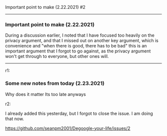 Important point to make (2.22.2021) #2 


***

### Important point to make (2.22.2021)

During a discussion earlier, I noted that I have focused too heavily on the privacy argument, and that I missed out on another key argument, which is convenience and "when there is good, there has to be bad" this is an important argument that I forgot to go against, as the privacy argument won't get through to everyone, but other ones will.

***

r1:

### Some new notes from today (2.23.2021)

Why does it matter
Its too late anyways

r2:

I already added this yesterday, but I forgot to close the issue. I am doing that now.

https://github.com/seanpm2001/Degoogle-your-life/issues/2
